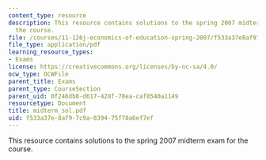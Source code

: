 ```yaml
---
content_type: resource
description: This resource contains solutions to the spring 2007 midterm exam for
  the course.
file: /courses/11-126j-economics-of-education-spring-2007/f533a37e8af97c9a839475f78a6ef7ef_midterm_sol.pdf
file_type: application/pdf
learning_resource_types:
- Exams
license: https://creativecommons.org/licenses/by-nc-sa/4.0/
ocw_type: OCWFile
parent_title: Exams
parent_type: CourseSection
parent_uid: 0f246db8-d617-428f-78ea-caf8540a1149
resourcetype: Document
title: midterm_sol.pdf
uid: f533a37e-8af9-7c9a-8394-75f78a6ef7ef
---
```

This resource contains solutions to the spring 2007 midterm exam for the course.